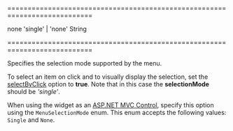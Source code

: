 <!--**
/*-------------------------------------------
    Auto-generated file. Do not modify.
-------------------------------------------

**-->
===========================================================================
<!--default-->none<!--/default-->
<!--acceptValues-->'single' | 'none'<!--/acceptValues-->
<!--type-->String<!--/type-->
===========================================================================

<!--shortDescription-->
Specifies the selection mode supported by the menu.
<!--/shortDescription-->

<!--fullDescription-->
To select an item on click and to visually display the selection, set the [selectByClick](/Documentation/ApiReference/UI_Widgets/dxMenu/Configuration/#selectByClick) option to **true**. Note that in this case the **selectionMode** should be *'single'*.

When using the widget as an [ASP.NET MVC Control](/Documentation/Guide/ASP.NET_MVC_Controls/Fundamentals/), specify this option using the `MenuSelectionMode` enum. This enum accepts the following values: `Single` and `None`.
<!--/fullDescription-->